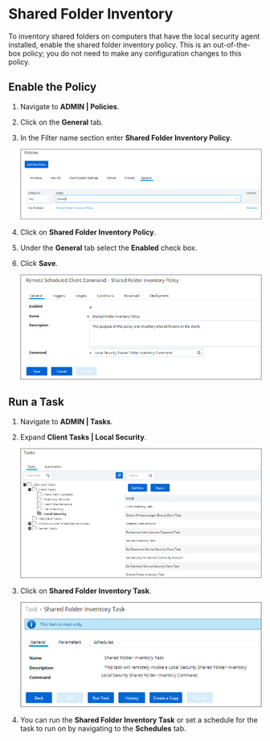 [title]: # (Shared Folder Inventory)
[tags]: # (local security,shared)
[priority]: # (2)
# Shared Folder Inventory

To inventory shared folders on computers that have the local security agent installed, enable the shared folder inventory policy. This is an out-of-the-box policy; you do not need to make any configuration changes to this policy.

## Enable the Policy

1. Navigate to __ADMIN | Policies__.
1. Click on the __General__ tab.
1. In the Filter name section enter __Shared Folder Inventory Policy__.

   ![Shared Folder Inventory Policy](images/Shared-folder/sh-1.png)
1. Click on __Shared Folder Inventory Policy__.
1. Under the __General__ tab select the __Enabled__ check box.
1. Click __Save__.

   ![Enable](images/Shared-folder/sh-2.png)

## Run a Task

1. Navigate to __ADMIN | Tasks__.
1. Expand __Client Tasks | Local Security__.

   ![Tasks](images/Shared-folder/sh-3.png)
1. Click on __Shared Folder Inventory Task__.

   ![Tasks](images/Shared-folder/sh-4.png)
1. You can run the __Shared Folder Inventory Task__ or set a schedule for the task to run on by navigating to the __Schedules__ tab.
